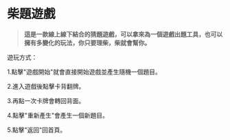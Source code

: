 # 柴題遊戲

> **這是一款線上線下結合的猜題遊戲，可以拿來為一個遊戲出題工具，也可以擁有多變化的玩法，你只要理柴，柴就會幫你。**

遊玩方式：

1.點擊"遊戲開始"就會直接開始遊戲並產生隨機一個題目。

2.進入遊戲後點擊卡背翻牌。

3.再點一次卡牌會轉回背面。

4.點擊"重新產生"會產生一個新題目。

5.點擊"返回"回首頁。

